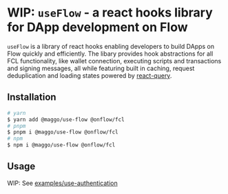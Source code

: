 # WIP: `useFlow` - a react hooks library for DApp development on Flow

`useFlow` is a library of react hooks enabling developers to build DApps on Flow quickly and efficiently.
The libary provides hook abstractions for all FCL functionality, like wallet connection, executing scripts and transactions and signing messages, all while featuring built in caching, request deduplication and loading states powered by [react-query](https://github.com/TanStack/query).

## Installation

```sh
# yarn
$ yarn add @maggo/use-flow @onflow/fcl
# pnpm
$ pnpm i @maggo/use-flow @onflow/fcl
# npm
$ npm i @maggo/use-flow @onflow/fcl
```

## Usage

WIP: See [examples/use-authentication](examples/use-authentication/pages/index.tsx)
